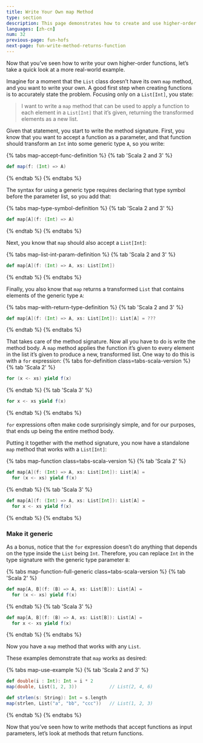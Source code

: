 ```yaml
---
title: Write Your Own map Method
type: section
description: This page demonstrates how to create and use higher-order functions in Scala.
languages: [zh-cn]
num: 32
previous-page: fun-hofs
next-page: fun-write-method-returns-function
---
```



Now that you’ve seen how to write your own higher-order functions, let’s take a quick look at a more real-world example.

Imagine for a moment that the `List` class doesn’t have its own `map` method, and you want to write your own.
A good first step when creating functions is to accurately state the problem.
Focusing only on a `List[Int]`, you state:

> I want to write a `map` method that can be used to apply a function to each element in a `List[Int]` that it’s given, returning the transformed elements as a new list.

Given that statement, you start to write the method signature.
First, you know that you want to accept a function as a parameter, and that function should transform an `Int` into some generic type `A`, so you write:

{% tabs map-accept-func-definition %}
{% tab 'Scala 2 and 3' %}
```scala
def map(f: (Int) => A)
```
{% endtab %}
{% endtabs %}

The syntax for using a generic type requires declaring that type symbol before the parameter list, so you add that:

{% tabs map-type-symbol-definition %}
{% tab 'Scala 2 and 3' %}
```scala
def map[A](f: (Int) => A)
```
{% endtab %}
{% endtabs %}

Next, you know that `map` should also accept a `List[Int]`:

{% tabs map-list-int-param-definition %}
{% tab 'Scala 2 and 3' %}
```scala
def map[A](f: (Int) => A, xs: List[Int])
```
{% endtab %}
{% endtabs %}

Finally, you also know that `map` returns a transformed `List` that contains elements of the generic type `A`:

{% tabs map-with-return-type-definition %}
{% tab 'Scala 2 and 3' %}
```scala
def map[A](f: (Int) => A, xs: List[Int]): List[A] = ???
```
{% endtab %}
{% endtabs %}

That takes care of the method signature.
Now all you have to do is write the method body.
A `map` method applies the function it’s given to every element in the list it’s given to produce a new, transformed list.
One way to do this is with a `for` expression:
{% tabs for-definition class=tabs-scala-version %}
{% tab 'Scala 2' %}
```scala
for (x <- xs) yield f(x)
```
{% endtab %}
{% tab 'Scala 3' %}
```scala
for x <- xs yield f(x)
```
{% endtab %}
{% endtabs %}

`for` expressions often make code surprisingly simple, and for our purposes, that ends up being the entire method body.

Putting it together with the method signature, you now have a standalone `map` method that works with a `List[Int]`:

{% tabs map-function class=tabs-scala-version %}
{% tab 'Scala 2' %}
```scala
def map[A](f: (Int) => A, xs: List[Int]): List[A] =
  for (x <- xs) yield f(x)
```
{% endtab %}
{% tab 'Scala 3' %}
```scala
def map[A](f: (Int) => A, xs: List[Int]): List[A] =
  for x <- xs yield f(x)
```
{% endtab %}
{% endtabs %}


### Make it generic

As a bonus, notice that the `for` expression doesn’t do anything that depends on the type inside the `List` being `Int`.
Therefore, you can replace `Int` in the type signature with the generic type parameter `B`:

{% tabs map-function-full-generic class=tabs-scala-version %}
{% tab 'Scala 2' %}
```scala
def map[A, B](f: (B) => A, xs: List[B]): List[A] =
  for (x <- xs) yield f(x)
```
{% endtab %}
{% tab 'Scala 3' %}
```scala
def map[A, B](f: (B) => A, xs: List[B]): List[A] =
  for x <- xs yield f(x)
```
{% endtab %}
{% endtabs %}

Now you have a `map` method that works with any `List`.

These examples demonstrate that `map` works as desired:

{% tabs map-use-example %}
{% tab 'Scala 2 and 3' %}
```scala
def double(i : Int): Int = i * 2
map(double, List(1, 2, 3))            // List(2, 4, 6)

def strlen(s: String): Int = s.length
map(strlen, List("a", "bb", "ccc"))   // List(1, 2, 3)
```
{% endtab %}
{% endtabs %}

Now that you’ve seen how to write methods that accept functions as input parameters, let’s look at methods that return functions.


